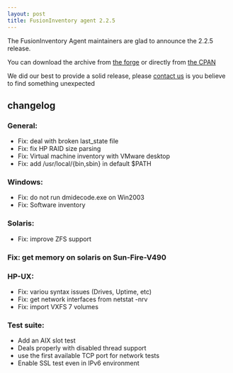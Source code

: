 ```yaml
---
layout: post
title: FusionInventory agent 2.2.5
---
```


The FusionInventory Agent maintainers are glad to announce the 2.2.5 release.

You can download the archive from [the forge](http://forge.fusioninventory.org/projects/fusioninventory-agent/files)
or directly from [the CPAN](https://metacpan.org/release/FusionInventory-Agent)

We did our best to provide a solid release, please [contact us](/resources/resources.html) is you believe to find something unexpected

## changelog

### General:

* Fix: deal with broken last_state file
* Fix: fix HP RAID size parsing
* Fix: Virtual machine inventory with VMware desktop
* Fix: add /usr/local/{bin,sbin} in default $PATH

### Windows:

* Fix: do not run dmidecode.exe on Win2003
* Fix: Software inventory

### Solaris:

* Fix: improve ZFS support
### Fix: get memory on solaris on Sun-Fire-V490


### HP-UX:

* Fix: variou syntax issues (Drives, Uptime, etc)
* Fix: get network interfaces from netstat -nrv
* Fix: import VXFS 7 volumes

### Test suite:

* Add an AIX slot test
* Deals properly with disabled thread support
* use the first available TCP port for network tests
* Enable SSL test even in IPv6 environment

